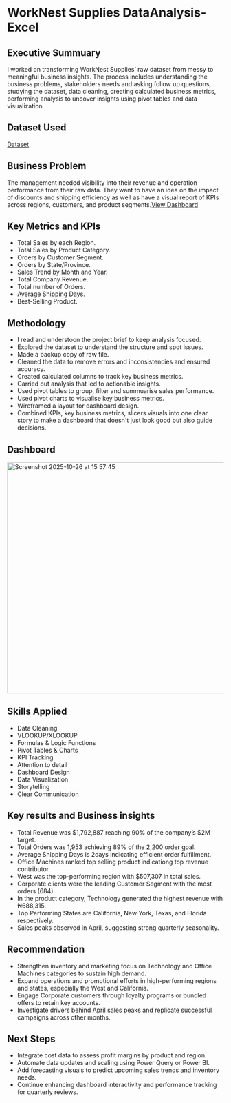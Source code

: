 # WorkNest Supplies DataAnalysis-Excel
## Executive Summuary
I worked on transforming WorkNest Supplies’ raw dataset from messy to meaningful business insights. The process includes understanding the business problems, stakeholders needs and asking follow up questions, studying the dataset, data cleaning, creating calculated business metrics, performing analysis to uncover insights using pivot tables and data visualization.

## Dataset Used
<a href="https://github.com/Phartemah/Sales-and-Operations-Performance-Analysis_Excel/blob/main/WorkNest%20Supplies%20RawData.xlsx">Dataset</a>

## Business Problem
The management needed visibility into their revenue and operation performance from their raw data. They want to have an idea on the impact of discounts and shipping efficiency as well as have a visual report of KPIs across regions, customers, and product segments.<a href="https://github.com/Phartemah/Sales-and-Operations-Performance-Analysis_Excel/blob/main/Screenshot%202025-10-26%20at%2015.57.45.png">View Dashboard</a> 

## Key Metrics and KPIs
- Total Sales by each Region.
- Total Sales by Product Category.
- Orders by Customer Segment.
- Orders by State/Province.
- Sales Trend by Month and Year.
- Total Company Revenue.
- Total number of Orders.
- Average Shipping Days.
- Best-Selling Product. 

## Methodology
- I read and understoon the project brief to keep analysis focused.
- Explored the dataset to understand the structure and spot issues.
- Made a backup copy of raw file.
- Cleaned the data to remove errors and inconsistencies and ensured accuracy.
- Created calculated columns to track key business metrics.
- Carried out analysis that led to actionable insights.
- Used pivot tables to group, filter and summuarise sales performance.
- Used pivot charts to visualise key business metrics.
- Wireframed a layout for dashboard design.
- Combined KPIs, key business metrics, slicers visuals into one clear story to make a dashboard that doesn't just look good but also guide decisions.

## Dashboard
<img width="952" height="536" alt="Screenshot 2025-10-26 at 15 57 45" src="https://github.com/user-attachments/assets/69af0180-4da9-4231-bc71-c39e0309c562" />

## Skills Applied
- Data Cleaning
- VLOOKUP/XLOOKUP
- Formulas & Logic Functions
- Pivot Tables & Charts
- KPI Tracking
- Attention to detail
- Dashboard Design
- Data Visualization
- Storytelling
- Clear Communication

## Key results and Business insights
- Total Revenue was $1,792,887 reaching 90% of the company’s $2M target.
- Total Orders was 1,953 achieving 89% of the 2,200 order goal.
- Average Shipping Days is 2days indicating efficient order fulfillment.
- Office Machines ranked top selling product indicationg top revenue contributor.
- West was the top-performing region with $507,307 in total sales.
- Corporate clients were the leading Customer Segment with the most orders (684).
- In the product category, Technology generated the highest revenue with ₦688,315.
- Top Performing States are California, New York, Texas, and Florida respectively.
- Sales peaks observed in April, suggesting strong quarterly seasonality.

## Recommendation
- Strengthen inventory and marketing focus on Technology and Office Machines categories to sustain high demand.
- Expand operations and promotional efforts in high-performing regions and states, especially the West and California.
- Engage Corporate customers through loyalty programs or bundled offers to retain key accounts.
- Investigate drivers behind April sales peaks and replicate successful campaigns across other months.

## Next Steps
- Integrate cost data to assess profit margins by product and region.
- Automate data updates and scaling using Power Query or Power BI.
- Add forecasting visuals to predict upcoming sales trends and inventory needs.
- Continue enhancing dashboard interactivity and performance tracking for quarterly reviews.
